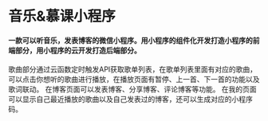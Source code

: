 # 音乐&amp;慕课小程序
#### 一款可以听音乐，发表博客的微信小程序。用小程序的组件化开发打造小程序的前端部分，用小程序的云开发打造后端部分。
 歌曲部分通过云函数定时触发API获取歌单列表，在歌单列表里面有对应的歌曲，可以点击你想听的歌曲进行播放，在播放页面有暂停、上一首、下一首的功能以及歌词联动。
在博客页面可以发表博客、分享博客、评论博客等功能。
 在我的页面可以显示自己最近播放的歌曲以及自己发表过的博客，还可以生成对应的小程序码。
